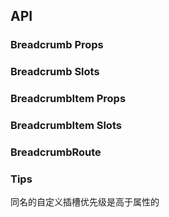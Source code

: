 ## API

### Breadcrumb Props

<field-table :data="breadcrumbProps"/>

### Breadcrumb Slots

<field-table :data="breadcrumbSlots" type="slots"/>

### BreadcrumbItem Props

<field-table :data="breadcrumbItemProps"/>

### BreadcrumbItem Slots

<field-table :data="breadcrumbItemSlots" type="slots"/>

### BreadcrumbRoute

<field-table :data="breadcrumbRouteProps"/>

### Tips

同名的自定义插槽优先级是高于属性的

<script setup>
import { ref } from 'vue';

const breadcrumbProps = ref([
  {
    name: 'max-count',
    desc: '最多展示的面包屑数量（0表示不限制）',
    type: 'number',
    value: '0',
  },
  {
    name: 'routes',
    desc: '设置路径',
    type: 'BreadcrumbRoute[]',
    value: '-',
  },
  {
    name: 'separator',
    desc: '分隔符文字',
    type: 'string|number',
    value: '-',
  },
  {
    name: 'custom-url',
    desc: '自定义链接地址',
    type: '(paths: string[]) => string',
    value: '-',
  },
]);

const breadcrumbSlots = ref([
  {
    name: 'more-icon',
    desc: '自定义更多图标',
    type: '-',
    value: '-',
  },
  {
    name: 'item-render',
    desc: 'routes 设置时生效，自定义渲染面包屑',
    type: {
      route: 'BreadcrumbRoute',
      routes: 'BreadcrumbRoute[]',
      paths: 'string[]'
    },
    value: '-',
  },
  {
    name: 'separator',
    desc: '自定义分隔符',
    type: '-',
    value: '-',
  },
]);

const breadcrumbItemProps = ref([
  {
    name: 'separator',
    desc: '分隔符文字',
    type: 'string|number',
    value: '-',
  },
  {
    name: 'droplist',
    desc: '下拉菜单内容',
    type: "BreadcrumbRoute['children']",
    value: '-',
  },
  {
    name: 'dropdown-props',
    desc: '下拉菜单属性',
    type: 'DropDownProps',
    value: '-',
    href:'/components/dropdown'
  },
]);

const breadcrumbItemSlots = ref([
  {
    name: 'droplist',
    desc: '自定义下拉菜单',
    type: '-',
    value: '-',
  },
  {
    name: 'separator',
    desc: '自定义分隔符',
    type: '-',
    value: '-',
  },
]);

const breadcrumbRouteProps = ref([
  {
    name: 'label',
    desc: '面包屑名称',
    type: 'string',
    value: '-',
  },
  {
    name: 'path',
    desc: '跳转路径 (a标签的href)',
    type: 'string',
    value: '-',
  },
  {
    name: 'children',
    desc: '下拉菜单展示项',
    type: 'BreadcrumbRoute[]',
    value: '-',
  },
]);
</script>
